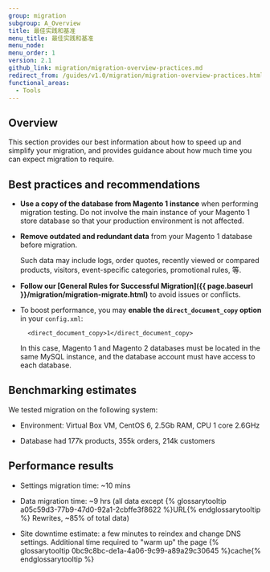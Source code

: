 ```yaml
---
group: migration
subgroup: A_Overview
title: 最佳实践和基准
menu_title: 最佳实践和基准
menu_node:
menu_order: 1
version: 2.1
github_link: migration/migration-overview-practices.md
redirect_from: /guides/v1.0/migration/migration-overview-practices.html
functional_areas:
  - Tools
---
```


## Overview

This section provides our best information about how to speed up and simplify your migration, and provides guidance about how much time you can expect migration to require.

## Best practices and recommendations

* **Use a copy of the database from Magento 1 instance** when performing migration testing. Do not involve the main instance of your Magento 1 store database so that your production environment is not affected.

* **Remove outdated and redundant data** from your Magento 1 database before migration.

  Such data may include logs, order quotes, recently viewed or compared products, visitors, event-specific categories, promotional rules, 等.

* **Follow our [General Rules for Successful Migration]({{ page.baseurl }}/migration/migration-migrate.html)** to avoid issues or conflicts.

* To boost performance, you may **enable the `direct_document_copy` option** in your `config.xml`:

        <direct_document_copy>1</direct_document_copy>

  In this case, Magento 1 and Magento 2 databases must be located in the same MySQL instance, and the database account must have access to each database.

## Benchmarking estimates

We tested migration on the following system:

* Environment: Virtual Box VM, CentOS 6, 2.5Gb RAM, CPU 1 core 2.6GHz

* Database had 177k products, 355k orders, 214k customers

## Performance results

* Settings migration time: ~10 mins

* Data migration time: ~9 hrs (all data except {% glossarytooltip a05c59d3-77b9-47d0-92a1-2cbffe3f8622 %}URL{% endglossarytooltip %} Rewrites, ~85% of total data)

* Site downtime estimate: a few minutes to reindex and change DNS settings. Additional time required to "warm up" the page {% glossarytooltip 0bc9c8bc-de1a-4a06-9c99-a89a29c30645 %}cache{% endglossarytooltip %}
